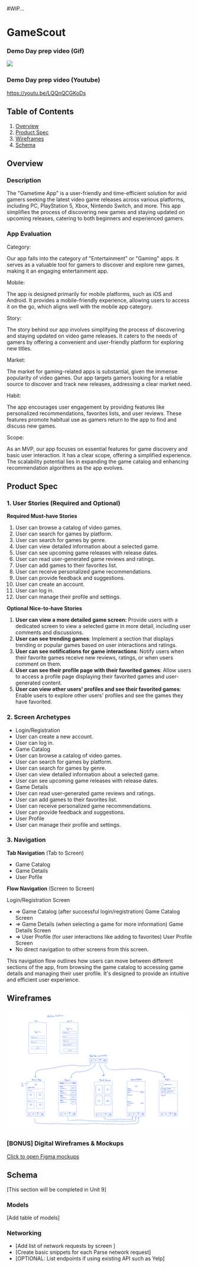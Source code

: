 #WIP...

# GameScout

### Demo Day prep video (Gif)
<div>
    <a href="https://www.loom.com/share/3cba31f13cda44d5ac5cae81d387399e">
    </a>
    <a href="https://www.loom.com/share/3cba31f13cda44d5ac5cae81d387399e">
      <img style="max-width:300px;" src="https://cdn.loom.com/sessions/thumbnails/3cba31f13cda44d5ac5cae81d387399e-with-play.gif">
    </a>
  </div>
  
### Demo Day prep video (Youtube)

https://youtu.be/LQQnQCGKoDs

## Table of Contents

1. [Overview](#Overview)
2. [Product Spec](#Product-Spec)
3. [Wireframes](#Wireframes)
4. [Schema](#Schema)

## Overview
  
### Description

The "Gametime App" is a user-friendly and time-efficient solution for avid gamers seeking the latest video game releases across various platforms, including PC, PlayStation 5, Xbox, Nintendo Switch, and more. This app simplifies the process of discovering new games and staying updated on upcoming releases, catering to both beginners and experienced gamers.

### App Evaluation

Category:

  Our app falls into the category of "Entertainment" or "Gaming" apps. It serves as a valuable tool for gamers to discover and explore new games, making it an engaging entertainment app.

Mobile: 

  The app is designed primarily for mobile platforms, such as iOS and Android. It provides a mobile-friendly experience, allowing users to access it on the go, which aligns well with the mobile app category.

Story: 

  The story behind our app involves simplifying the process of discovering and staying updated on video game releases. It caters to the needs of gamers by offering a convenient and user-friendly platform for exploring new titles.

Market: 

  The market for gaming-related apps is substantial, given the immense popularity of video games. Our app targets gamers looking for a reliable source to discover and track new releases, addressing a clear market need.

Habit: 

  The app encourages user engagement by providing features like personalized recommendations, favorites lists, and user reviews. These features promote habitual use as gamers return to the app to find and discuss new games.

Scope: 

  As an MVP, our app focuses on essential features for game discovery and basic user interaction. It has a clear scope, offering a simplified experience. The scalability potential lies in expanding the game catalog and enhancing recommendation algorithms as the app evolves.

## Product Spec

### 1. User Stories (Required and Optional)

**Required Must-have Stories**

1. User can browse a catalog of video games.
2. User can search for games by platform.
3. User can search for games by genre.
4. User can view detailed information about a selected game.
5. User can see upcoming game releases with release dates.
6. User can read user-generated game reviews and ratings.
7. User can add games to their favorites list.
8. User can receive personalized game recommendations.
9. User can provide feedback and suggestions.
10. User can create an account.
11. User can log in.
12. User can manage their profile and settings.


**Optional Nice-to-have Stories**

1. **User can view a more detailed game screen:** Provide users with a dedicated screen to view a selected game in more detail, including user comments and discussions.
2. **User can see trending games**: Implement a section that displays trending or popular games based on user interactions and ratings.
3. **User can see notifications for game interactions**: Notify users when their favorite games receive new reviews, ratings, or when users comment on them.
4. **User can see their profile page with their favorited games**: Allow users to access a profile page displaying their favorited games and user-generated content.
5. **User can view other users' profiles and see their favorited games**: Enable users to explore other users' profiles and see the games they have favorited.

### 2. Screen Archetypes

- Login/Registration
- User can create a new account.
- User can log in.
- Game Catalog
- User can browse a catalog of video games.
- User can search for games by platform.
- User can search for games by genre.
- User can view detailed information about a selected game.
- User can see upcoming game releases with release dates.
- Game Details
- User can read user-generated game reviews and ratings.
- User can add games to their favorites list.
- User can receive personalized game recommendations.
- User can provide feedback and suggestions.
- User Profile
- User can manage their profile and settings.
  
### 3. Navigation

**Tab Navigation** (Tab to Screen)
* Game Catalog
* Game Details
* User Pofile

**Flow Navigation** (Screen to Screen)

Login/Registration Screen
  * => Game Catalog (after successful login/registration)
Game Catalog Screen
  * => Game Details (when selecting a game for more information)
Game Details Screen
  * => User Profile (for user interactions like adding to favorites)
User Profile Screen
  * No direct navigation to other screens from this screen.

This navigation flow outlines how users can move between different sections of the app, 
from browsing the game catalog to accessing game details and managing their user profile. 
It's designed to provide an intuitive and efficient user experience.


## Wireframes

![Wireframe](wireframes.png)

### [BONUS] Digital Wireframes & Mockups

[Click to open Figma mockups](https://www.figma.com/file/gdRQXj06kOZyOxlF9SahrL/Untitled?type=design&node-id=0%3A1&mode=design&t=eg5B5jfitnzW44TA-1)


## Schema 

[This section will be completed in Unit 9]

### Models

[Add table of models]

### Networking


- [Add list of network requests by screen ]
- [Create basic snippets for each Parse network request]
- [OPTIONAL: List endpoints if using existing API such as Yelp]
